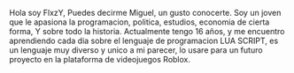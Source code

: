 Hola soy FlxzY, Puedes decirme Miguel, un gusto conocerte.
Soy un joven que le apasiona la programacion, politica, estudios, economia de cierta forma, Y sobre todo la historia.
Actualmente tengo 16 años, y me encuentro aprendiendo cada dia sobre el lenguaje de programacion LUA SCRIPT, es un lenguaje muy
diverso y unico a mi parecer, lo usare para un futuro proyecto en la plataforma de videojuegos Roblox. 
